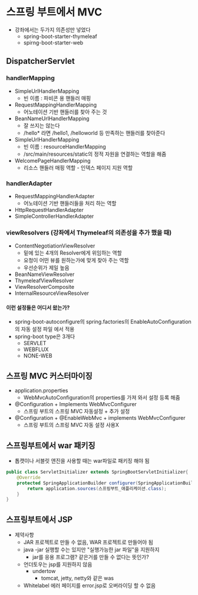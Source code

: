 # 스프링 부트에서 MVC

* 강좌에서는 두가지 의존성만 넣었다
  * spring-boot-starter-thymeleaf
  * spirng-boot-starter-web

## DispatcherServlet
### handlerMapping
* SimpleUrlHandlerMapping
  * 빈 이름 : 파비콘 용 핸들러 매핑 
* RequestMappingHandlerMapping
  * 어노테이션 기반 핸들러를 찾아 주는 것
* BeanNameUrlHandlerMapping
  * 잘 쓰지는 않는다
  * /hello* 라면 /hello1, /helloworld 등 만족하는 핸들러를 찾아준다
* SimpleUrlHandlerMapping
  * 빈 이름 : resourceHandlerMapping
  * /src/main/resources/static의 정적 자원을 연결하는 역할을 해줌
* WelcomePageHandlerMapping
  * 리소스 핸들러 매핑 역할 - 인덱스 페이지 지원 역할

### handlerAdapter
* RequestMappingHandlerAdapter
  * 어노테이션 기반 핸들러들을 처리 하는 역할
* HttpRequestHandlerAdapter
* SimpleControllerHandlerAdapter

### viewResolvers (강좌에서 Thymeleaf의 의존성을 추가 했을 때)
* ContentNegotiationViewResolver
  * 밑에 있는 4개의 Resolver에게 위임하는 역할 
  * 요청이 어떤 뷰를 원하는가에 맞게 찾아 주는 역할
  * 우선순위가 제일 높음
* BeanNameViewResolver
* ThymeleafViewResolver
* ViewResolverComposite
* InternalResourceViewResolver

#### 이런 설정들은 어디서 왔는가?
* spring-boot-autoconfigure의 spring.factories의 EnableAutoConfiguration의 자동 설정 파일 에서 적용
* spring-boot type은 3개다
  * SERVLET
  * WEBFLUX
  * NONE-WEB

## 스프링 MVC 커스터마이징
* application.properties
  * WebMvcAutoConfiguration의 properties를 가져 와서 설정 등록 해줌
* @Configuration + Implements WebMvcConfigurer
  * 스프링 부트의 스프링 MVC 자동설정 + 추가 설정
* @Configuration + @EnableWebMvc + implements WebMvcConfigurer
  * 스프링 부트의 스프링 MVC 자동 설정 사용X

## 스프링부트에서 war 패키징
* 톱캣이나 서블릿 앤진을 사용할 때는 war파일로 패키징 해야 됨
```java
public class ServletInitializer extends SpringBootServletInitializer{
    @Override
    protected SpringApplicationBuilder configurer(SpringApplicationBuilder application){
        return application.sources(스프링부트_애플리케이션.class);
    }
}
```

## 스프링부트에서 JSP 
* 제약사항
  * JAR 프로젝트로 만들 수 없음, WAR 프로젝트로 만들어야 됨
  * java -jar 실행할 수는 있지만 "실행가능한 jar 파일"을 지원하지 
    * jar를 응용 프로그램? 같은거를 만들 수 없다는 뜻인가?
  * 언더토우는 jsp를 지원하지 않음
    * undertow
      * tomcat, jetty, netty와 같은 was
  * Whitelabel 에러 페이지를 error.jsp로 오버라이딩 할 수 없음